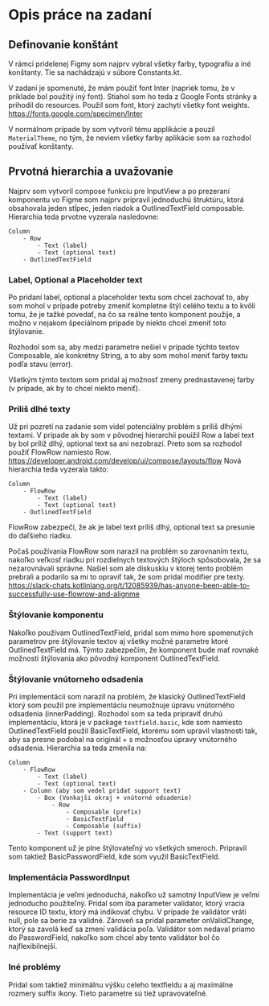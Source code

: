 # Opis práce na zadaní

## Definovanie konštánt
V rámci pridelenej Figmy som najprv vybral všetky farby, typografiu a iné konštanty.
Tie sa nachádzajú v súbore Constants.kt.

V zadaní je spomenuté, že mám použiť font Inter (napriek tomu, že v príklade bol použitý iný font).
Stiahol som ho teda z Google Fonts stránky a prihodil do resources. Použil som font, ktorý zachytí všetky
font weights. https://fonts.google.com/specimen/Inter

V normálnom prípade by som vytvoril tému applikácie a pouzil `MaterialTheme`, no tým, že neviem všetky farby aplikácie
som sa rozhodol používať konštanty.

## Prvotná hierarchia a uvažovanie
Najprv som vytvoril compose funkciu pre InputView a po prezeraní komponentu vo Figme som najprv
pripravil jednoduchú štruktúru, ktorá obsahovala jeden stĺpec, jeden riadok a OutlinedTextField composable.
Hierarchia teda prvotne vyzerala nasledovne:
```
Column
    - Row
        - Text (label)
        - Text (optional text)
    - OutlinedTextField
```
### Label, Optional a Placeholder text
Po pridaní label, optional a placeholder textu som chcel zachovať to, aby som mohol v prípade potreby zmeniť kompletne
štýl celého textu a to kvôli tomu, že je tažké povedať, na čo sa reálne tento komponent použije, a možno v 
nejakom špeciálnom prípade by niekto chcel zmeniť toto štýlovanie.

Rozhodol som sa, aby medzi parametre nešiel v prípade týchto textov Composable, ale konkrétny String, a to
aby som mohol meniť farby textu podľa stavu (error).

Všetkým týmto textom som pridal aj možnosť zmeny prednastavenej farby (v prípade, ak by to chcel niekto meniť).

### Príliš dlhé texty
Už pri pozretí na zadanie som videl potenciálny problém s príliš dlhými textami. V prípade ak by som v pôvodnej hierarchii pouižil
Row a label text by bol príliž dlhý, optional text sa ani nezobrazí. Preto som sa rozhodol použiť FlowRow namiesto Row.
https://developer.android.com/develop/ui/compose/layouts/flow
Nová hierarchia teda vyzerala takto:
```
Column
    - FlowRow
        - Text (label)
        - Text (optional text)
    - OutlinedTextField
```
FlowRow zabezpečí, že ak je label text príliš dlhý, optional text sa presunie do daľšieho riadku.

Počaš používania FlowRow som narazil na problém so zarovnaním textu, nakoľko veľkosť riadku pri rozdielnych 
textových štýloch spôsobovala, že sa nezarovnávali správne. Našiel som ale diskuskiu v ktorej tento problém prebrali
a podarilo sa mi to opraviť tak, že som pridal modifier pre texty.
https://slack-chats.kotlinlang.org/t/12085939/has-anyone-been-able-to-successfully-use-flowrow-and-alignme

### Štýlovanie komponentu
Nakoľko používam OutlinedTextField, pridal som mimo hore spomenutých parametrov pre štýlovanie textov aj
všetky možné parametre ktoré OutlinedTextField má. Týmto zabezpečím, že komponent bude mať rovnaké možnosti 
štýlovania ako pôvodný komponent OutlinedTextField.

### Štýlovanie vnútorneho odsadenia
Pri implementácii som narazil na problém, že klasický OutlinedTextField ktorý som použil pre implementáciu neumožnuje
úpravu vnútorného odsadenia (innerPadding). Rozhodol som sa teda pripraviť druhú implementáciu, ktorá je v package
`textfield.basic`, kde som namiesto OutlinedTextField použil BasicTextField, ktorému som upravil vlastnosti tak, aby
sa presne podobal na originál + s možnosťou úpravy vnútorného odsadenia.
Hierarchia sa teda zmenila na:
```
Column
    - FlowRow
        - Text (label)
        - Text (optional text)
    - Column (aby som vedel pridať support text)
        - Box (Vonkajši okraj + vnútorné odsadenie)
            - Row
                - Composable (prefix)
                - BasicTextField
                - Composable (suffix)
        - Text (support text)
```
Tento komponent už je plne štýlovateľný vo všetkých smeroch. Pripravil som taktiež BasicPasswordField, kde som využil BasicTextField.

### Implementácia PasswordInput
Implementácia je veľmi jednoduchá, nakoľko už samotný InputView je veľmi jednoducho použiteľný. Pridal som iba parameter
validator, ktorý vracia resource ID textu, ktorý má indikovať chybu. V prípade že validátor vráti null, pole sa berie za
validné. Zároveň sa pridal parameter onValidChange, ktorý sa zavolá keď sa zmení validácia poľa. Validátor som nedaval priamo do 
PasswordField, nakoľko som chcel aby tento validátor bol čo najflexibilnejší.

### Iné problémy
Pridal som taktiež minimálnu výšku celeho textfieldu a aj maximálne rozmery suffix ikony. Tieto parametre sú tiež upravovateľné.
